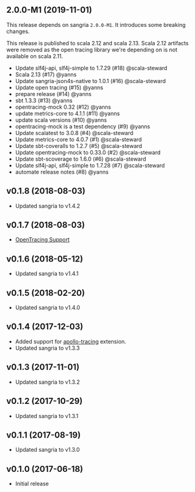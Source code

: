 ## 2.0.0-M1 (2019-11-01)

This release depends on sangria `2.0.0-M1`.
It introduces some breaking changes.

This release is published to scala 2.12 and scala 2.13. Scala 2.12 artifacts were removed as the open tracing library we're depending on is not available on scala 2.11.

* Update slf4j-api, slf4j-simple to 1.7.29 (#18) @scala-steward
* Scala 2.13 (#17) @yanns
* Update sangria-json4s-native to 1.0.1 (#16) @scala-steward
* Update open tracing (#15) @yanns
* prepare release (#14) @yanns
* sbt 1.3.3 (#13) @yanns
* opentracing-mock 0.32 (#12) @yanns
* update metrics-core to 4.1.1 (#11) @yanns
* update scala versions (#10) @yanns
* opentracing-mock is a test dependency (#9) @yanns
* Update scalatest to 3.0.8 (#4) @scala-steward
* Update metrics-core to 4.0.7 (#1) @scala-steward
* Update sbt-coveralls to 1.2.7 (#5) @scala-steward
* Update opentracing-mock to 0.33.0 (#2) @scala-steward
* Update sbt-scoverage to 1.6.0 (#6) @scala-steward
* Update slf4j-api, slf4j-simple to 1.7.28 (#7) @scala-steward
* automate release notes (#8) @yanns

## v0.1.8 (2018-08-03)

* Updated sangria to v1.4.2

## v0.1.7 (2018-08-03)

* [OpenTracing Support](https://github.com/sangria-graphql/sangria-slowlog#opentracing-support)

## v0.1.6 (2018-05-12)

* Updated sangria to v1.4.1

## v0.1.5 (2018-02-20)

* Updated sangria to v1.4.0

## v0.1.4 (2017-12-03)

* Added support for [apollo-tracing](https://github.com/apollographql/apollo-tracing) extension.
* Updated sangria to v1.3.3

## v0.1.3 (2017-11-01)

* Updated sangria to v1.3.2

## v0.1.2 (2017-10-29)

* Updated sangria to v1.3.1

## v0.1.1 (2017-08-19)

* Updated sangria to v1.3.0

## v0.1.0 (2017-06-18)

* Initial release
